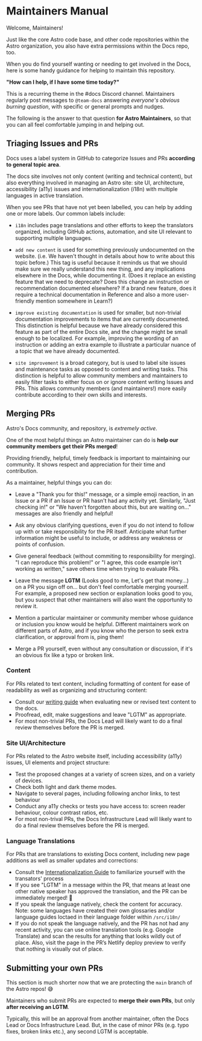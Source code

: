 # Maintainers Manual

Welcome, Maintainers!

Just like the core Astro code base, and other code repositories within the Astro organization, you also have extra permissions within the Docs repo, too.

When you do find yourself wanting or needing to get involved in the Docs, here is some handy guidance for helping to maintain this repository.

**"How can I help, if I have some time today?"**

This is a recurring theme in the #docs Discord channel. Maintainers regularly post messages to `@team-docs` answering _everyone's obvious burning question_, with specific or general prompts and nudges.

The following is the answer to that question **for Astro Maintainers**, so that you can all feel comfortable jumping in and helping out.


## Triaging Issues and PRs

Docs uses a label system in GitHub to categorize Issues and PRs **according to general topic area**.

The docs site involves not only content (writing and technical content), but also everything involved in managing an Astro site: site UI, architecture, accessibility (a11y) issues and internationalization (i18n) with multiple languages in active translation.

When you see PRs that have not yet been labelled, you can help by adding one or more labels. Our common labels include:

- `i18n` includes page translations and other efforts to keep the translators organized, including GitHub actions, automation, and site UI relevant to supporting multiple languages.

- `add new content` is used for something previously undocumented on the website. (i.e. We haven't thought in details about how to write about this topic before.) This tag is useful because it reminds us that we should make sure we really understand this new thing, and any implications elsewhere in the Docs, while documenting it. (Does it replace an existing feature that we need to deprecate? Does this change an instruction or recommendation documented elsewhere? If a brand new feature, does it require a technical documentation in Reference and also a more user-friendly mention somewhere in Learn?)

- `improve existing documentation` is used for smaller, but non-trivial documentation improvements to items that are currently documented. This distinction is helpful because we have already considered this feature as part of the entire Docs site, and the change might be small enough to be localized. For example, improving the wording of an instruction or adding an extra example to illustrate a particular nuance of a topic that we have already documented.

- `site improvement` is a broad category, but is used to label site issues and maintenance tasks as opposed to content and writing tasks. This distinction is helpful to allow community members and maintainers to easily filter tasks to either focus on or ignore content writing Issues and PRs. This allows community members (and maintainers!) more easily contribute according to their own skills and interests.


## Merging PRs

Astro's Docs community, and repository, is _extremely active_.

One of the most helpful things an Astro maintainer can do is **help our community members get their PRs merged**!

Providing friendly, helpful, timely feedback is important to maintaining our community. It shows respect and appreciation for their time and contribution.

As a maintainer, helpful things you can do:

- Leave a "Thank you for this!" message, or a simple emoji reaction, in an Issue or a PR if an Issue or PR hasn't had any activity yet. Similarly, "Just checking in!" or "We haven't forgotten about this, but are waiting on..." messages are also friendly and helpful!

- Ask any obvious clarifying questions, even if you do not intend to follow up with or take responsibility for the PR itself. Anticipate what further information might be useful to include, or address any weakness or points of confusion.

- Give general feedback (without commiting to responsibility for merging). "I can reproduce this problem!" or "I agree, this code example isn't working as written," save others time when trying to evaluate PRs.

- Leave the message **LGTM** (Looks good to me, Let's get that money...) on a PR you sign off on... but don't feel comfortable merging yourself. For example, a proposed new section or explanation looks good to you, but you suspect that other maintainers will also want the opportunity to review it. 

- Mention a particular maintainer or community member whose guidance or inclusion you know would be helpful. Different maintainers work on different parts of Astro, and if you know who the person to seek extra clarification, or approval from is, ping them!

- Merge a PR yourself, even without any consultation or discussion, if it's an obvious fix like a typo or broken link.


### Content

For PRs related to text content, including formatting of content for ease of readability as well as organizing and structuring content:

- Consult our [writing guide](/WRITING.md) when evaluating new or revised text content to the docs.
- Proofread, edit, make suggestions and leave "LGTM" as appropriate.
- For most non-trivial PRs, the Docs Lead will likely want to do a final review themselves before the PR is merged.

### Site UI/Architecture

For PRs related to the Astro website itself, including accessibility (a11y) issues, UI elements and project structure:

- Test the proposed changes at a variety of screen sizes, and on a variety of devices.
- Check both light and dark theme modes.
- Navigate to several pages, including following anchor links, to test behaviour
- Conduct any a11y checks or tests you have access to: screen reader behaviour, colour contrast ratios, etc.
- For most non-trival PRs, the Docs Infrastructure Lead will likely want to do a final review themselves before the PR is merged.

### Language Translations

For PRs that are translations to existing Docs content, including new page additions as well as smaller updates and corrections:

- Consult the [Internationalization Guide](/src/i18n/README.md) to familiarize yourself with the transators' process
- If you see "LGTM" in a message within the PR, that means at least one other native speaker has approved the translation, and the PR can be immediately merged! 🥳
- If you speak the language natively, check the content for accuracy. Note: some languages have created their own glossaries and/or language guides loctaed in their language folder within `/src/i18n/`
- If you do not speak the language natively, and the PR has not had any recent activity, you can use online translation tools (e.g. Google Translate) and scan the results for anything that looks wildly out of place. Also, visit the page in the PR’s Netlify deploy preview to verify that nothing is visually out of place.


## Submitting your own PRs

This section is much shorter now that we are protecting the `main` branch of the Astro repos! 😅

Maintainers who submit PRs are expected to **merge their own PRs**, but only **after receiving an LGTM**. 

Typically, this will be an approval from another maintainer, often the Docs Lead or Docs Infrastructure Lead. But, in the case of minor PRs (e.g. typo fixes, broken links etc.), any second LGTM is acceptable.


